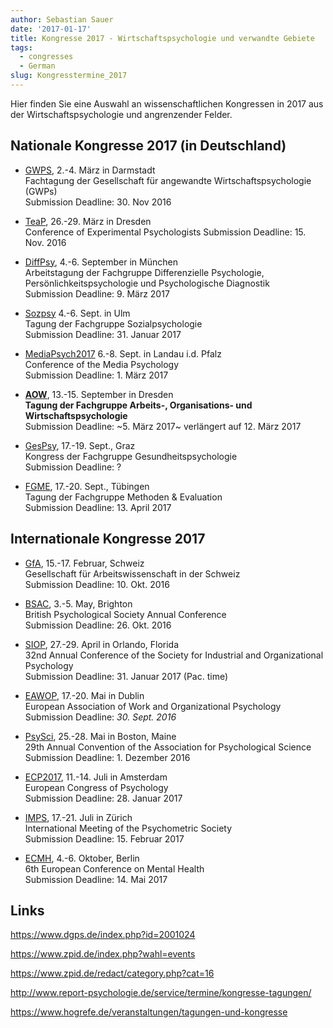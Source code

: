 ```yaml
---
author: Sebastian Sauer
date: '2017-01-17'
title: Kongresse 2017 - Wirtschaftspsychologie und verwandte Gebiete
tags:
  - congresses
  - German
slug: Kongresstermine_2017
---
```




Hier finden Sie eine Auswahl an wissenschaftlichen Kongressen in 2017 aus der Wirtschaftspsychologie und angrenzender Felder.


## Nationale Kongresse 2017 (in Deutschland)


- [GWPS](http://www.gwps-ev.de/veranstaltungen/jahrestagung), 2.-4. März in Darmstadt   
  Fachtagung der Gesellschaft für angewandte Wirtschaftspsychologie (GWPs)  
  Submission Deadline: 30. Nov 2016  
  

- [TeaP](http://www.teap2017.de), 26.-29. März in Dresden    
  Conference of Experimental Psychologists
  Submission Deadline: 15. Nov. 2016  
  

- [DiffPsy](http://www.dppd2017.de), 4.-6. September in München  
  Arbeitstagung der Fachgruppe Differenzielle Psychologie, Persönlichkeitspsychologie und Psychologische Diagnostik  
  Submission Deadline: 9. März 2017
  
- [Sozpsy](https://www.uni-ulm.de/in/16-tagung-der-fachgruppe-sozialpsychologie-4-bis-6-september-2017/) 4.-6. Sept. in Ulm  
 Tagung der Fachgruppe Sozialpsychologie   
  Submission Deadline: 31. Januar 2017
  
- [MediaPsych2017](http://mediapsychology2017.com/index.html) 6.-8. Sept. in Landau i.d. Pfalz  
  Conference of the Media Psychology  
  Submission Deadline: 1. März 2017
  
- **[AOW](http://aow2017.de)**, 13.-15. September in Dresden  
  **Tagung der Fachgruppe Arbeits-, Organisations- und Wirtschaftspsychologie**    
  Submission Deadline: ~5. März 2017~ verlängert auf 12. März 2017

- [GesPsy](http://www.gesundheitspsychologie.net/index.php/de/13-kongresse-workshops/87-fachgruppenkongress-2015-in-graz), 17.-19. Sept., Graz  
  Kongress der Fachgruppe Gesundheitspsychologie  
  Submission Deadline: ?
  

- [FGME](http://fgme2017.de), 17.-20. Sept., Tübingen  
  Tagung der Fachgruppe Methoden & Evaluation  
  Submission Deadline: 13. April 2017

## Internationale Kongresse 2017

- [GfA](http://www.gfa2017.de), 15.-17. Februar, Schweiz  
  Gesellschaft für Arbeitswissenschaft in der Schweiz   
  Submission Deadline: 10. Okt. 2016  
  
- [BSAC](https://www.bps.org.uk/events/conferences/annual-conference-2017), 3.-5. May, Brighton  
  British Psychological Society Annual Conference  
  Submission Deadline: 26. Okt. 2016
  
- [SIOP](http://www.siop.org/Conferences/17con/), 27.-29. April in Orlando, Florida  
  32nd Annual Conference of the Society for Industrial and Organizational Psychology  
  Submission Deadline: 31. Januar 2017 (Pac. time)

- [EAWOP](http://www.eawop2017.org), 17.-20. Mai in Dublin  
  European Association of Work and Organizational Psychology  
  Submission Deadline: *30. Sept. 2016*
  
- [PsySci](http://www.psychologicalscience.org/index.php/convention), 25.-28. Mai in Boston, Maine  
  29th Annual Convention of the Association for Psychological Science  
  Submission Deadline: 1. Dezember 2016
  
- [ECP2017](https://psychologycongress.eu/2017/), 11.-14. Juli in Amsterdam  
  European Congress of Psychology  
  Submission Deadline: 28. Januar 2017   
  
- [IMPS](https://www.psychometricsociety.org/content/imps-2017-0), 17.-21. Juli in Zürich   
  International Meeting of the Psychometric Society  
  Submission Deadline: 15. Februar 2017
  
- [ECMH](http://www.ecmh.eu), 4.-6. Oktober, Berlin  
  6th European Conference on Mental Health  
  Submission Deadline: 14. Mai 2017
  
  
## Links

<https://www.dgps.de/index.php?id=2001024>  

<https://www.zpid.de/index.php?wahl=events>  

<https://www.zpid.de/redact/category.php?cat=16>  

<http://www.report-psychologie.de/service/termine/kongresse-tagungen/>  

<https://www.hogrefe.de/veranstaltungen/tagungen-und-kongresse>  





